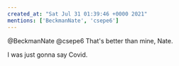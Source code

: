 ```yaml
---
created_at: "Sat Jul 31 01:39:46 +0000 2021"
mentions: ['BeckmanNate', 'csepe6']
---
```


@BeckmanNate @csepe6 That's better than mine, Nate.

I was just gonna say Covid.